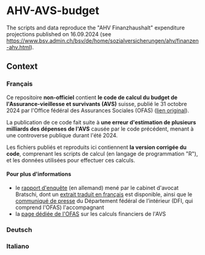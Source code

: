 # AHV-AVS-budget
The scripts and data reproduce the "AHV Finanzhaushalt" expenditure projections published on 16.09.2024 (see https://www.bsv.admin.ch/bsv/de/home/sozialversicherungen/ahv/finanzen-ahv.html).

## Context
### Français
Ce repositoire **non-officiel** contient **le code de calcul du budget de l'Assurance-vieillesse et survivants (AVS)** suisse, publié le 31 octobre 2024 par l'Office fédéral des Assurances Sociales (OFAS) ([lien original](https://www.bsv.admin.ch/dam/bsv/fr/dokumente/ahv/finanzperspektiven/berechnungscode-fh-ahv.zip.download.zip/fhh_ahv_160924.zip)).

La publication de ce code fait suite à **une erreur d'estimation de plusieurs milliards des dépenses de l'AVS** causée par le code précédent, menant à une controverse publique durant l'été 2024.

Les fichiers publiés et reproduits ici contiennent **la version corrigée du code**, comprenant les scripts de calcul (en langage de programmation "R"), et les données utilisées pour effectuer ces calculs.

#### Pour plus d'informations
- le [rapport d'enquête](https://www.newsd.admin.ch/newsd/message/attachments/91930.pdf) (en allemand) mené par le cabinet d'avocat Bratschi, dont un [extrait traduit en français](https://www.newsd.admin.ch/newsd/message/attachments/91939.pdf) est disponible, ainsi que le [communiqué de presse](https://www.news.admin.ch/fr/nsb?id=103468) du Département fédéral de l’intérieur (DFI, qui comprend l'OFAS) l'accompagnant
- la [page dédiée de l'OFAS](https://www.bsv.admin.ch/bsv/fr/home/assurances-sociales/ahv/finanzen-ahv.html) sur les calculs financiers de l'AVS

### Deutsch

### Italiano
